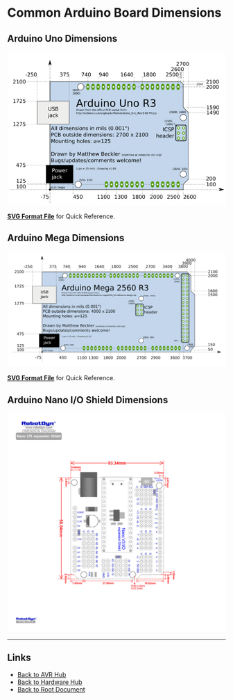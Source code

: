 # Common Arduino Board Dimensions

## Arduino Uno Dimensions

[![Arduino Uno Dimensions picture](./arduino-board-dimensions/arduino_uno_drawing.png)](./arduino-board-dimensions/arduino_uno_drawing_5000x3515.png)

**[SVG Format File](./arduino-board-dimensions/arduino_uno_drawing.svg)** for Quick Reference.

## Arduino Mega Dimensions

[![Arduino Mega Dimensions Picture](./arduino-board-dimensions/arduino_mega_drawing_5000x2642.png)](./arduino-board-dimensions/arduino_mega_drawing_5000x2642.png)

**[SVG Format File](./arduino-board-dimensions/arduino_mega_drawing.svg)** for Quick Reference.

## Arduino Nano I/O Shield Dimensions

[![Arduino Nano I/O Shield Board Dimensions](./arduino-board-dimensions/Arduino-NANO-Shield-DIM==0G-00004922==NanoIO-Shield.jpg)](./arduino-board-dimensions/Arduino-NANO-Shield-DIM==0G-00004922==NanoIO-Shield.jpg)


----
<!-- Footer Begins Here -->
## Links

- [Back to AVR Hub](./README.md)
- [Back to Hardware Hub](../README.md)
- [Back to Root Document](../../README.md)

